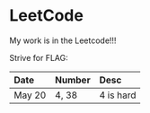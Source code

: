 # LeetCode
My work is in the Leetcode!!! 

Strive for FLAG:

| Date        |   Number | Desc                              |
| :---------- | :------- | :----                             |
| May 20      |  4, 38	 | 4 is hard 


